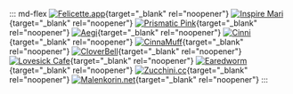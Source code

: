 ::: md-flex
[![Felicette.app](../images/neighbors/felicette.GIF)](https://felicette.app){target="_blank" rel="noopener"}
[![Inspire Mari](../images/neighbors/inspiremari.nl.gif)](https://inspiremari.nl){target="_blank" rel="noopener"}
[![Prismatic Pink](../images/neighbors/blog.prismatic.pink.gif)](https://blog.prismatic.pink){target="_blank" rel="noopener"}
[![Aegi](../images/neighbors/aegi.neocities.org.gif)](https://aegi.neocities.org){target="_blank" rel="noopener"}
[![Cinni](../images/neighbors/cinni.net.gif)](https://cinni.net){target="_blank" rel="noopener"}
[![CinnaMuff](../images/neighbors/cinnamuff.space.png)](https://cinnamuff.space){target="_blank" rel="noopener"}
[![CloverBell](../images/neighbors/cloverbell.neocities.org.gif)](https://cloverbell.neocities.org){target="_blank" rel="noopener"}
[![Lovesick Cafe](../images/neighbors/lovesick.cafe.png)](https://lovesick.cafe){target="_blank" rel="noopener"}
[![Earedworm](../images/neighbors/earedworm.neocities.org.gif)](https://earedworm.neocities.org){target="_blank" rel="noopener"}
[![Zucchini.cc](../images/neighbors/zucchini.cc.gif)](https://zucchini.cc){target="_blank" rel="noopener"}
[![Malenkorin.net](https://melankorin.net/assets/img/buttons/button-1.gif)](https://melankorin.net){target="_blank" rel="noopener"}
:::

